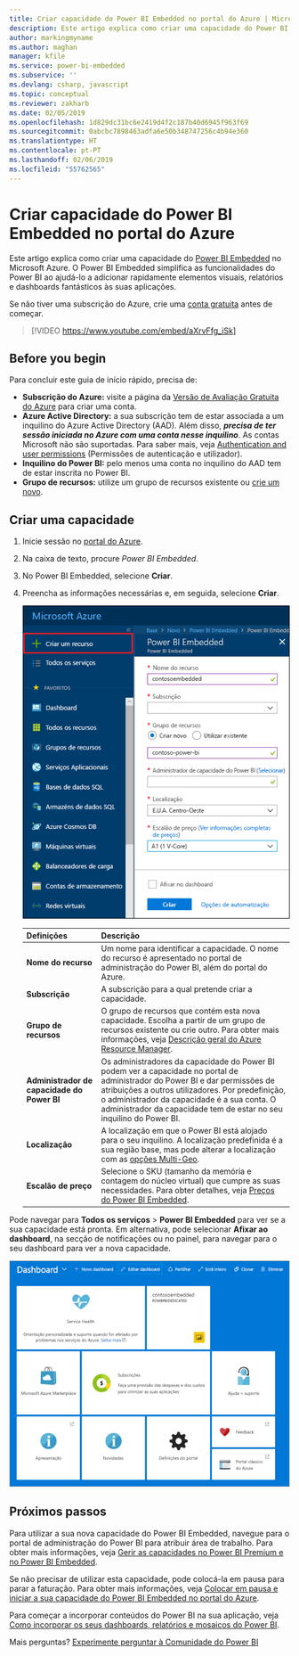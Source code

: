 ```yaml
---
title: Criar capacidade do Power BI Embedded no portal do Azure | Microsoft Docs
description: Este artigo explica como criar uma capacidade do Power BI Embedded no Microsoft Azure.
author: markingmyname
ms.author: maghan
manager: kfile
ms.service: power-bi-embedded
ms.subservice: ''
ms.devlang: csharp, javascript
ms.topic: conceptual
ms.reviewer: zakharb
ms.date: 02/05/2019
ms.openlocfilehash: 1d829dc31bc6e2419d4f2c187b40d6945f963f69
ms.sourcegitcommit: 0abcbc7898463adfa6e50b348747256c4b94e360
ms.translationtype: HT
ms.contentlocale: pt-PT
ms.lasthandoff: 02/06/2019
ms.locfileid: "55762565"
---
```

# <a name="create-power-bi-embedded-capacity-in-the-azure-portal"></a>Criar capacidade do Power BI Embedded no portal do Azure

Este artigo explica como criar uma capacidade do [Power BI Embedded](azure-pbie-what-is-power-bi-embedded.md) no Microsoft Azure. O Power BI Embedded simplifica as funcionalidades do Power BI ao ajudá-lo a adicionar rapidamente elementos visuais, relatórios e dashboards fantásticos às suas aplicações.

Se não tiver uma subscrição do Azure, crie uma [conta gratuita](https://azure.microsoft.com/free/) antes de começar.

> [!VIDEO https://www.youtube.com/embed/aXrvFfg_iSk]

## <a name="before-you-begin"></a>Before you begin

Para concluir este guia de início rápido, precisa de:

* **Subscrição do Azure:** visite a página da [Versão de Avaliação Gratuita do Azure](https://azure.microsoft.com/free/) para criar uma conta.
* **Azure Active Directory:** a sua subscrição tem de estar associada a um inquilino do Azure Active Directory (AAD). Além disso, ***precisa de ter sessão iniciada no Azure com uma conta nesse inquilino***. As contas Microsoft não são suportadas. Para saber mais, veja [Authentication and user permissions](https://docs.microsoft.com/azure/analysis-services/analysis-services-manage-users) (Permissões de autenticação e utilizador).
* **Inquilino do Power BI:** pelo menos uma conta no inquilino do AAD tem de estar inscrita no Power BI.
* **Grupo de recursos:** utilize um grupo de recursos existente ou [crie um novo](https://docs.microsoft.com/azure/azure-resource-manager/resource-group-overview).

## <a name="create-a-capacity"></a>Criar uma capacidade

1. Inicie sessão no [portal do Azure](https://portal.azure.com/).

2. Na caixa de texto, procure *Power BI Embedded*.

3. No Power BI Embedded, selecione **Criar**.

4. Preencha as informações necessárias e, em seguida, selecione **Criar**.

    ![Campos a preencher para criar uma nova capacidade](media/azure-pbie-create-capacity/azure-portal-create-power-bi-embedded.png)

    |Definições |Descrição |
    |---------|---------|
    |**Nome do recurso**|Um nome para identificar a capacidade. O nome do recurso é apresentado no portal de administração do Power BI, além do portal do Azure.|
    |**Subscrição**|A subscrição para a qual pretende criar a capacidade.|
    |**Grupo de recursos**|O grupo de recursos que contém esta nova capacidade. Escolha a partir de um grupo de recursos existente ou crie outro. Para obter mais informações, veja [Descrição geral do Azure Resource Manager](https://docs.microsoft.com/azure/azure-resource-manager/resource-group-overview).|
    |**Administrador de capacidade do Power BI**|Os administradores da capacidade do Power BI podem ver a capacidade no portal de administrador do Power BI e dar permissões de atribuições a outros utilizadores. Por predefinição, o administrador da capacidade é a sua conta. O administrador da capacidade tem de estar no seu inquilino do Power BI.|
    |**Localização**|A localização em que o Power BI está alojado para o seu inquilino. A localização predefinida é a sua região base, mas pode alterar a localização com as [opções Multi-Geo](embedded-multi-geo.md).
    |**Escalão de preço**|Selecione o SKU (tamanho da memória e contagem do núcleo virtual) que cumpre as suas necessidades.  Para obter detalhes, veja [Preços do Power BI Embedded](https://azure.microsoft.com/pricing/details/power-bi-embedded/).|

Pode navegar para **Todos os serviços** > **Power BI Embedded** para ver se a sua capacidade está pronta. Em alternativa, pode selecionar **Afixar ao dashboard**, na secção de notificações ou no painel, para navegar para o seu dashboard para ver a nova capacidade.

![O dashboard do portal do Azure com a capacidade do Power BI Embedded](media/azure-pbie-create-capacity/azure-portal-dashboard.png)

## <a name="next-steps"></a>Próximos passos

Para utilizar a sua nova capacidade do Power BI Embedded, navegue para o portal de administração do Power BI para atribuir área de trabalho. Para obter mais informações, veja [Gerir as capacidades no Power BI Premium e no Power BI Embedded](https://powerbi.microsoft.com/documentation/powerbi-admin-premium-manage/).

Se não precisar de utilizar esta capacidade, pode colocá-la em pausa para parar a faturação. Para obter mais informações, veja [Colocar em pausa e iniciar a sua capacidade do Power BI Embedded no portal do Azure](azure-pbie-pause-start.md).

Para começar a incorporar conteúdos do Power BI na sua aplicação, veja [Como incorporar os seus dashboards, relatórios e mosaicos do Power BI](https://powerbi.microsoft.com/documentation/powerbi-developer-embedding-content/).

Mais perguntas? [Experimente perguntar à Comunidade do Power BI](http://community.powerbi.com/)